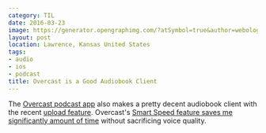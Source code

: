```yaml
---
category: TIL
date: 2016-03-23
image: https://generator.opengraphimg.com/?atSymbol=true&author=webology&authorSize=text-2xl&style=modern&tags=audio%2Cios%2Cpodcast&title=Overcast+is+a+Good+Audiobook+Client
layout: post
location: Lawrence, Kansas United States
tags:
- audio
- ios
- podcast
title: Overcast is a Good Audiobook Client
---
```


The [Overcast podcast app](https://overcast.fm/) also makes a pretty decent audiobook client with the recent [upload feature](https://www.macstories.net/ios/overcast-2-5-adds-dark-theme-file-uploads/). Overcast's [Smart Speed feature saves me significantly amount of time](https://medium.com/@eped/overcasts-smart-speed-vs-real-time-a759549ab48b) without sacrificing voice quality.
